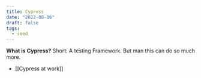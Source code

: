 ```yaml
---
title: Cypress
date: "2022-08-16"
draft: false
tags:
  - seed
---
```


**What is Cypress?** Short: A testing Framework. But man this can do so much more.

- [[Cypress at work]]
